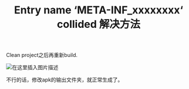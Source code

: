 ﻿---
slug: metainf-collided
title: Entry name ‘META-INF_xxxxxxxx‘ collided 解决方法
authors: mcx
tags: [Android, 大一]
---

Clean project之后再重新build.

![在这里插入图片描述](https://img-blog.csdnimg.cn/2020081415213461.png?x-oss-process=image/watermark,type_ZmFuZ3poZW5naGVpdGk,shadow_10,text_aHR0cHM6Ly9ibG9nLmNzZG4ubmV0L3UwMTQ0MTgyNjc=,size_16,color_FFFFFF,t_70#pic_center)

不行的话，修改apk的输出文件夹，就正常生成了。
